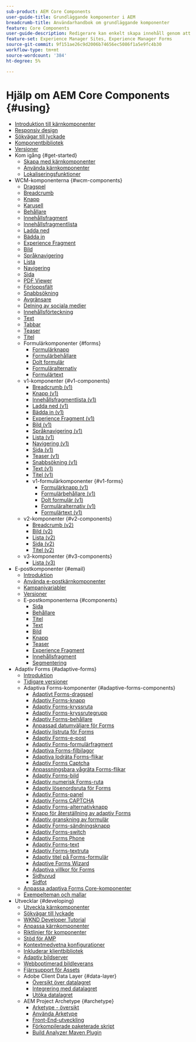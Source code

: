 ```yaml
---
sub-product: AEM Core Components
user-guide-title: Grundläggande komponenter i AEM
breadcrumb-title: Användarhandbok om grundläggande komponenter
feature: Core Components
user-guide-description: Redigerare kan enkelt skapa innehåll genom att använda de utökningsbara grundläggande komponenterna.
feature-set: Experience Manager Sites, Experience Manager Forms
source-git-commit: 9f151ae26c9d2006b74656ec5086f1a5e9fc4b30
workflow-type: tm+mt
source-wordcount: '384'
ht-degree: 5%

---
```



# Hjälp om AEM Core Components {#using}

+ [Introduktion till kärnkomponenter](/help/introduction.md)
+ [Responsiv design](/help/responsive.md)
+ [Sökvägar till lyckade](/help/developing/success.md)
+ [Komponentbibliotek](https://adobe.com/go/aem_cmp_library)
+ [Versioner](/help/versions.md)
+ Kom igång {#get-started}
   + [Skapa med kärnkomponenter](/help/get-started/authoring.md)
   + [Använda kärnkomponenter](/help/get-started/using.md)
   + [Lokaliseringsfunktioner](/help/get-started/localization.md)
+ WCM-komponenterna {#wcm-components}
   + [Dragspel](/help/components/accordion.md)
   + [Breadcrumb](/help/components/breadcrumb.md)
   + [Knapp](/help/components/button.md)
   + [Karusell](/help/components/carousel.md)
   + [Behållare](/help/components/container.md)
   + [Innehållsfragment](/help/components/content-fragment-component.md)
   + [Innehållsfragmentlista](/help/components/content-fragment-list.md)
   + [Ladda ned](/help/components/download.md)
   + [Bädda in](/help/components/embed.md)
   + [Experience Fragment](/help/components/experience-fragment.md)
   + [Bild](/help/components/image.md)
   + [Språknavigering](/help/components/language-navigation.md)
   + [Lista](/help/components/list.md)
   + [Navigering](/help/components/navigation.md)
   + [Sida](/help/components/page.md)
   + [PDF Viewer](/help/components/pdf-viewer.md)
   + [Förloppsfält](/help/components/progress-bar.md)
   + [Snabbsökning](/help/components/quick-search.md)
   + [Avgränsare](/help/components/separator.md)
   + [Delning av sociala medier](/help/components/sharing.md)
   + [Innehållsförteckning](/help/components/tableofcontents.md)
   + [Text](/help/components/text.md)
   + [Tabbar](/help/components/tabs.md)
   + [Teaser](/help/components/teaser.md)
   + [Titel](/help/components/title.md)
   + Formulärkomponenter {#forms}
      + [Formulärknapp](/help/components/forms/form-button.md)
      + [Formulärbehållare](/help/components/forms/form-container.md)
      + [Dolt formulär](/help/components/forms/form-hidden.md)
      + [Formuläralternativ](/help/components/forms/form-options.md)
      + [Formulärtext](/help/components/forms/form-text.md)
   + v1-komponenter {#v1-components}
      + [Breadcrumb (v1)](/help/components/v1/breadcrumb-v1.md)
      + [Knapp (v1)](/help/components/v1/button.md)
      + [Innehållsfragmentlista (v1)](/help/components/v1/content-fragment-list.md)
      + [Ladda ned (v1)](/help/components/v1/download.md)
      + [Bädda in (v1)](/help/components/v1/embed.md)
      + [Experience Fragment (v1)](/help/components/v1/experience-fragment.md)
      + [Bild (v1)](/help/components/v1/image-v1.md)
      + [Språknavigering (v1)](/help/components/v1/language-navigation.md)
      + [Lista (v1)](/help/components/v1/list-v1.md)
      + [Navigering (v1)](/help/components/v1/navigation.md)
      + [Sida (v1)](/help/components/v1/page-v1.md)
      + [Teaser (v1)](/help/components/v1/teaser.md)
      + [Snabbsökning (v1)](/help/components/v1/quick-search.md)
      + [Text (v1)](/help/components/v1/text-v1.md)
      + [Titel (v1)](/help/components/v1/title-v1.md)
      + v1-formulärkomponenter {#v1-forms}
         + [Formulärknapp (v1)](/help/components/v1/form-button-v1.md)
         + [Formulärbehållare (v1)](/help/components/v1/form-container-v1.md)
         + [Dolt formulär (v1)](/help/components/v1/form-hidden-v1.md)
         + [Formuläralternativ (v1)](/help/components/v1/form-options-v1.md)
         + [Formulärtext (v1)](/help/components/v1/form-text-v1.md)
   + v2-komponenter {#v2-components}
      + [Breadcrumb (v2)](/help/components/v2/breadcrumb.md)
      + [Bild (v2)](/help/components/v2/image.md)
      + [Lista (v2)](/help/components/v2/list.md)
      + [Sida (v2)](/help/components/v2/page.md)
      + [Titel (v2)](/help/components/v2/title.md)
   + v3-komponenter {#v3-components}
      + [Lista (v3)](/help/components/v3/list.md)
+ E-postkomponenter {#email}
   + [Introduktion](/help/email/introduction.md)
   + [Använda e-postkärnkomponenter](/help/email/using.md)
   + [Kampanjvariabler](/help/email/campaign-variables.md)
   + [Versioner](/help/email/versions.md)
   + E-postkomponenterna {#components}
      + [Sida](/help/email/components/page.md)
      + [Behållare](/help/email/components/container.md)
      + [Titel](/help/email/components/title.md)
      + [Text](/help/email/components/text.md)
      + [Bild](/help/email/components/image.md)
      + [Knapp](/help/email/components/button.md)
      + [Teaser](/help/email/components/teaser.md)
      + [Experience Fragment](/help/email/components/experience-fragment.md)
      + [Innehållsfragment](/help/email/components/content-fragment.md)
      + [Segmentering](/help/email/components/segmentation.md)
+ Adaptiv Forms {#adaptive-forms}
   + [Introduktion](/help/adaptive-forms/introduction.md)
   + [Tidigare versioner](/help/adaptive-forms/version.md)
   + Adaptiva Forms-komponenter {#adaptive-forms-components}
      + [Adaptivt Forms-dragspel](/help/adaptive-forms/components/accordion.md)
      + [Adaptiv Forms-knapp](/help/adaptive-forms/components/button.md)
      + [Adaptiv Forms-kryssruta](/help/adaptive-forms/components/checkbox.md)
      + [Adaptiv Forms-kryssrutegrupp](/help/adaptive-forms/components/checkbox-group.md)
      + [Adaptiv Forms-behållare](/help/adaptive-forms/components/form-container.md)
      + [Anpassad datumväljare för Forms](/help/adaptive-forms/components/date-picker.md)
      + [Adaptiv listruta för Forms](/help/adaptive-forms/components/drop-down-list.md)
      + [Adaptiv Forms-e-post](/help/adaptive-forms/components/email.md)
      + [Adaptiv Forms-formulärfragment](/help/adaptive-forms/components/adaptive-form-fragment.md)
      + [Adaptiva Forms-filbilagor](/help/adaptive-forms/components/file-attachment.md)
      + [Adaptiva lodräta Forms-flikar](/help/adaptive-forms/components/vertical-tabs.md)
      + [Adaptiv Forms Captcha](/help/adaptive-forms/components/hcaptcha.md)
      + [Anpassningsbara vågräta Forms-flikar](/help/adaptive-forms/components/horizontal-tabs.md)
      + [Adaptiv Forms-bild](/help/adaptive-forms/components/image.md)
      + [Adaptiv numerisk Forms-ruta](/help/adaptive-forms/components/numeric-box.md)
      + [Adaptiv lösenordsruta för Forms](/help/adaptive-forms/components/password-box.md)
      + [Adaptiv Forms-panel](/help/adaptive-forms/components/panel.md)
      + [Adaptiv Forms CAPTCHA](/help/adaptive-forms/components/adaptive-form-recaptcha.md)
      + [Adaptiv Forms-alternativknapp](/help/adaptive-forms/components/radio-button.md)
      + [Knapp för återställning av adaptiv Forms](/help/adaptive-forms/components/reset-button.md)
      + [Adaptiv granskning av formulär](/help/adaptive-forms/components/review.md)
      + [Adaptiv Forms-sändningsknapp](/help/adaptive-forms/components/submit-button.md)
      + [Adaptiv Forms-switch](/help/adaptive-forms/components/adaptive-form-switch.md)
      + [Adaptiv Forms Phone](/help/adaptive-forms/components/phone.md)
      + [Adaptiv Forms-text](/help/adaptive-forms/components/text.md)
      + [Adaptiv Forms-textruta](/help/adaptive-forms/components/text-box.md)
      + [Adaptiv titel på Forms-formulär](/help/adaptive-forms/components/form-title.md)
      + [Adaptive Forms Wizard](/help/adaptive-forms/components/wizard.md)
      + [Adaptiva villkor för Forms](/help/adaptive-forms/components/terms-and-conditions.md)
      + [Sidhuvud](/help/adaptive-forms/components/header.md)
      + [Sidfot](/help/adaptive-forms/components/footer.md)
   + [Anpassa adaptiva Forms Core-komponenter](/help/developing/customize-adaptive-forms-core-components.md)
   + [Exempelteman och mallar](/help/adaptive-forms/sample-themes-templates-form-data-models-core-components.md)
+ Utvecklar {#developing}
   + [Utveckla kärnkomponenter](/help/developing/overview.md)
   + [Sökvägar till lyckade](https://experienceleague.adobe.com/docs/experience-manager-core-components/using/success.html)
   + [WKND Developer Tutorial](https://experienceleague.adobe.com/docs/experience-manager-learn/getting-started-wknd-tutorial-develop/overview.html)
   + [Anpassa kärnkomponenter](/help/developing/customizing.md)
   + [Riktlinjer för komponenter](/help/developing/guidelines.md)
   + [Stöd för AMP](/help/developing/amp.md)
   + [Kontextmedvetna konfigurationer](/help/developing/context-aware-configs.md)
   + [Inkluderar klientbibliotek](/help/developing/including-clientlibs.md)
   + [Adaptiv bildserver](/help/developing/adaptive-image-servlet.md)
   + [Webboptimerad bildleverans](/help/developing/web-optimized-image-delivery.md)
   + [Fjärrsupport för Assets](/help/developing/remote-assets.md)
   + Adobe Client Data Layer {#data-layer}
      + [Översikt över datalagret](/help/developing/data-layer/overview.md)
      + [Integrering med datalagret](/help/developing/data-layer/integrations.md)
      + [Utöka datalagret](/help/developing/data-layer/extending.md)
   + AEM Project Archetype {#archetype}
      + [Arketype - översikt](/help/developing/archetype/overview.md)
      + [Använda Arketype](/help/developing/archetype/using.md)
      + [Front-End-utveckling](/help/developing/archetype/front-end.md)
      + [Förkompilerade paketerade skript](/help/developing/archetype/precompiled-bundled-scripts.md)
      + [Build Analyzer Maven Plugin](/help/developing/archetype/build-analyzer-maven-plugin.md)
